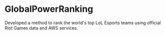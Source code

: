 # GlobalPowerRanking
Developed a method to rank the world's top LoL Esports teams using official Riot Games data and AWS services.
